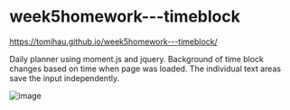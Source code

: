 # week5homework---timeblock
https://tomihau.github.io/week5homework---timeblock/

Daily planner using moment.js and jquery. Background of time block changes based on time when page was loaded. The individual text areas save the input independently.

![image](https://user-images.githubusercontent.com/88224502/134318279-aa4b2d9f-2c2e-4256-9dca-f837aada329e.png)
